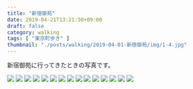 ```yaml
---
title: "新宿御苑"
date: 2019-04-21T13:21:50+09:00
draft: false
category: walking
tags: [ "東京町歩き" ]
thumbnail: "./posts/walking/2019-04-01-新宿御苑/img/1-4.jpg"
---
```

新宿御苑に行ってきたときの写真です。  
<!--more-->
![](./img/1-1.jpg)
![](./img/1-2.jpg)
![](./img/1-3.jpg)
![](./img/1-4.jpg)
![](./img/1-5.jpg)
![](./img/1-6.jpg)
![](./img/1-7.jpg)
![](./img/1-8.jpg)
![](./img/1-9.jpg)
![](./img/1-10.jpg)
![](./img/1-11.jpg)
![](./img/1-12.jpg)
![](./img/1-13.jpg)
![](./img/1-14.jpg)
![](./img/1-15.jpg)